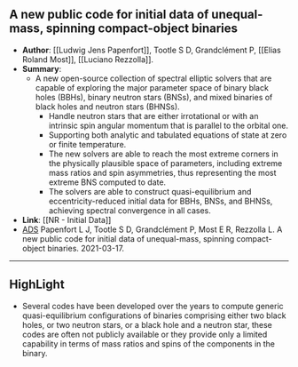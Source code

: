 ## A new public code for initial data of unequal-mass, spinning compact-object binaries

- **Author**: [[Ludwig Jens Papenfort]], Tootle S D, Grandclément P, [[Elias Roland Most]], [[Luciano Rezzolla]].
- **Summary**:
	- A new open-source collection of spectral elliptic solvers that are capable of exploring the major parameter space of binary black holes (BBHs), binary neutron stars (BNSs), and mixed binaries of black holes and neutron stars (BHNSs).
		- Handle neutron stars that are either irrotational or with an intrinsic spin angular momentum that is parallel to the orbital one.
		- Supporting both analytic and tabulated equations of state at zero or finite temperature.
		- The new solvers are able to reach the most extreme corners in the physically plausible space of parameters, including extreme mass ratios and spin asymmetries, thus representing the most extreme BNS computed to date.
		- The solvers are able to construct quasi-equilibrium and eccentricity-reduced initial data for BBHs, BNSs, and BHNSs, achieving spectral convergence in all cases.
- **Link**: [[NR - Initial Data]]
- [ADS]() Papenfort L J, Tootle S D, Grandclément P, Most E R, Rezzolla L. A new public code for initial data of unequal-mass, spinning compact-object binaries. 2021-03-17.

___

## HighLight

- Several codes have been developed over the years to compute generic quasi-equilibrium configurations of binaries comprising either two black holes, or two neutron stars, or a black hole and a neutron star, these codes are often not publicly available or they provide only a limited capability in terms of mass ratios and spins of the components in the binary.